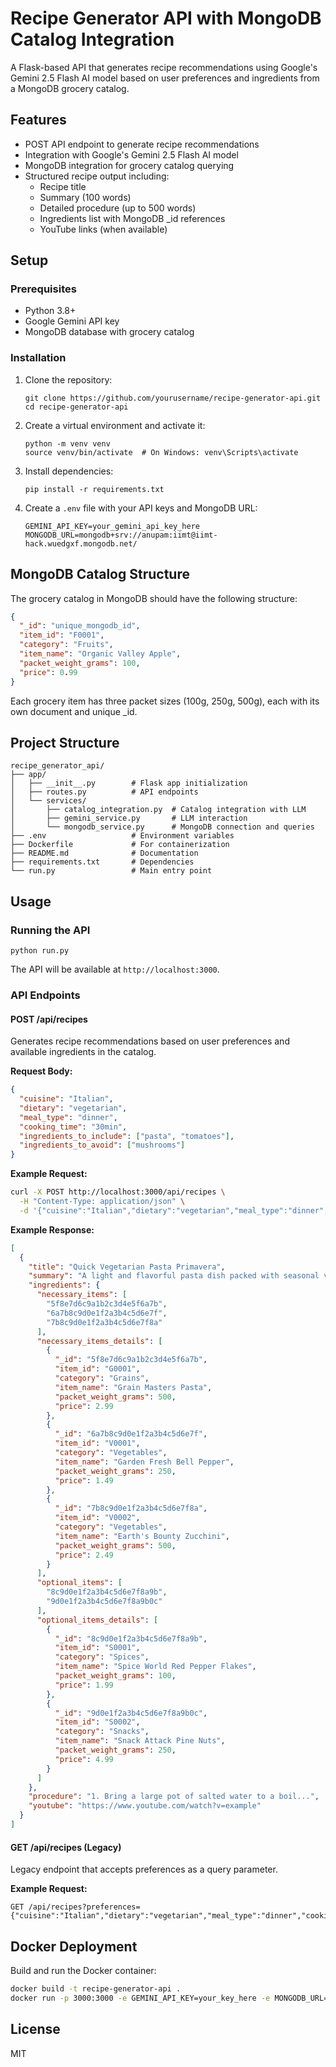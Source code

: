 # Recipe Generator API with MongoDB Catalog Integration

A Flask-based API that generates recipe recommendations using Google's Gemini 2.5 Flash AI model based on user preferences and ingredients from a MongoDB grocery catalog.

## Features

- POST API endpoint to generate recipe recommendations
- Integration with Google's Gemini 2.5 Flash AI model
- MongoDB integration for grocery catalog querying
- Structured recipe output including:
  - Recipe title
  - Summary (100 words)
  - Detailed procedure (up to 500 words)
  - Ingredients list with MongoDB _id references
  - YouTube links (when available)

## Setup

### Prerequisites

- Python 3.8+
- Google Gemini API key
- MongoDB database with grocery catalog

### Installation

1. Clone the repository:
   ```
   git clone https://github.com/yourusername/recipe-generator-api.git
   cd recipe-generator-api
   ```

2. Create a virtual environment and activate it:
   ```
   python -m venv venv
   source venv/bin/activate  # On Windows: venv\Scripts\activate
   ```

3. Install dependencies:
   ```
   pip install -r requirements.txt
   ```

4. Create a `.env` file with your API keys and MongoDB URL:
   ```
   GEMINI_API_KEY=your_gemini_api_key_here
   MONGODB_URL=mongodb+srv://anupam:iimt@iimt-hack.wuedgxf.mongodb.net/
   ```

## MongoDB Catalog Structure

The grocery catalog in MongoDB should have the following structure:

```json
{
  "_id": "unique_mongodb_id",
  "item_id": "F0001",
  "category": "Fruits",
  "item_name": "Organic Valley Apple",
  "packet_weight_grams": 100,
  "price": 0.99
}
```

Each grocery item has three packet sizes (100g, 250g, 500g), each with its own document and unique _id.

## Project Structure

```
recipe_generator_api/
├── app/
│   ├── __init__.py        # Flask app initialization
│   ├── routes.py          # API endpoints
│   └── services/
│       ├── catalog_integration.py  # Catalog integration with LLM
│       ├── gemini_service.py       # LLM interaction
│       └── mongodb_service.py      # MongoDB connection and queries
├── .env                   # Environment variables
├── Dockerfile             # For containerization
├── README.md              # Documentation
├── requirements.txt       # Dependencies
└── run.py                 # Main entry point
```

## Usage

### Running the API

```
python run.py
```

The API will be available at `http://localhost:3000`.

### API Endpoints

#### POST /api/recipes

Generates recipe recommendations based on user preferences and available ingredients in the catalog.

**Request Body:**

```json
{
  "cuisine": "Italian",
  "dietary": "vegetarian",
  "meal_type": "dinner",
  "cooking_time": "30min",
  "ingredients_to_include": ["pasta", "tomatoes"],
  "ingredients_to_avoid": ["mushrooms"]
}
```

**Example Request:**

```bash
curl -X POST http://localhost:3000/api/recipes \
  -H "Content-Type: application/json" \
  -d '{"cuisine":"Italian","dietary":"vegetarian","meal_type":"dinner","cooking_time":"30min"}'
```

**Example Response:**

```json
[
  {
    "title": "Quick Vegetarian Pasta Primavera",
    "summary": "A light and flavorful pasta dish packed with seasonal vegetables and herbs...",
    "ingredients": {
      "necessary_items": [
        "5f8e7d6c9a1b2c3d4e5f6a7b",
        "6a7b8c9d0e1f2a3b4c5d6e7f",
        "7b8c9d0e1f2a3b4c5d6e7f8a"
      ],
      "necessary_items_details": [
        {
          "_id": "5f8e7d6c9a1b2c3d4e5f6a7b",
          "item_id": "G0001",
          "category": "Grains",
          "item_name": "Grain Masters Pasta",
          "packet_weight_grams": 500,
          "price": 2.99
        },
        {
          "_id": "6a7b8c9d0e1f2a3b4c5d6e7f",
          "item_id": "V0001",
          "category": "Vegetables",
          "item_name": "Garden Fresh Bell Pepper",
          "packet_weight_grams": 250,
          "price": 1.49
        },
        {
          "_id": "7b8c9d0e1f2a3b4c5d6e7f8a",
          "item_id": "V0002",
          "category": "Vegetables",
          "item_name": "Earth's Bounty Zucchini",
          "packet_weight_grams": 500,
          "price": 2.49
        }
      ],
      "optional_items": [
        "8c9d0e1f2a3b4c5d6e7f8a9b",
        "9d0e1f2a3b4c5d6e7f8a9b0c"
      ],
      "optional_items_details": [
        {
          "_id": "8c9d0e1f2a3b4c5d6e7f8a9b",
          "item_id": "S0001",
          "category": "Spices",
          "item_name": "Spice World Red Pepper Flakes",
          "packet_weight_grams": 100,
          "price": 1.99
        },
        {
          "_id": "9d0e1f2a3b4c5d6e7f8a9b0c",
          "item_id": "S0002",
          "category": "Snacks",
          "item_name": "Snack Attack Pine Nuts",
          "packet_weight_grams": 250,
          "price": 4.99
        }
      ]
    },
    "procedure": "1. Bring a large pot of salted water to a boil...",
    "youtube": "https://www.youtube.com/watch?v=example"
  }
]
```

#### GET /api/recipes (Legacy)

Legacy endpoint that accepts preferences as a query parameter.

**Example Request:**

```
GET /api/recipes?preferences={"cuisine":"Italian","dietary":"vegetarian","meal_type":"dinner","cooking_time":"30min"}
```

## Docker Deployment

Build and run the Docker container:

```bash
docker build -t recipe-generator-api .
docker run -p 3000:3000 -e GEMINI_API_KEY=your_key_here -e MONGODB_URL=your_mongodb_url recipe-generator-api
```

## License

MIT


